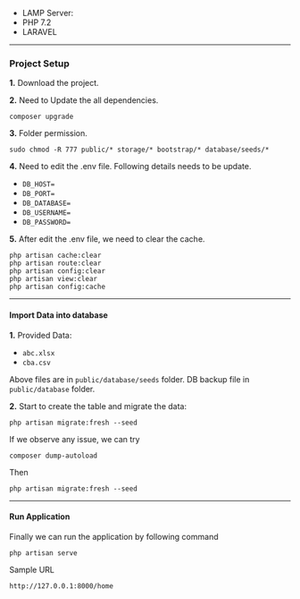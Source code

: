 



- LAMP Server:
- PHP 7.2
- LARAVEL

<hr>

### Project Setup

<b>1.</b> Download the project.

<b>2.</b> Need to Update the all dependencies.

```command
composer upgrade
```

<b>3.</b> Folder permission.

```command
sudo chmod -R 777 public/* storage/* bootstrap/* database/seeds/*
```

<b>4.</b> Need to edit the .env file. Following details needs to be update.

- `DB_HOST=` 
- `DB_PORT=` 
- `DB_DATABASE=` 
- `DB_USERNAME=` 
- `DB_PASSWORD=` 

<b>5.</b> After edit the .env file, we need to clear the cache.


```command
php artisan cache:clear
php artisan route:clear
php artisan config:clear
php artisan view:clear
php artisan config:cache
```
<hr>

#### Import Data into database 

<b>1.</b> Provided Data:

- `abc.xlsx`
- `cba.csv`

Above files are in `public/database/seeds` folder.
DB backup file in `public/database` folder.

<b>2.</b> Start to create the table and migrate the data:

```command
php artisan migrate:fresh --seed
```
If we observe any issue, we can try 

```command
composer dump-autoload
```

Then 

```command
php artisan migrate:fresh --seed
```

<hr>

#### Run Application
Finally we can run the application by following command

```command
php artisan serve
```

Sample URL 

```html
http://127.0.0.1:8000/home
```
